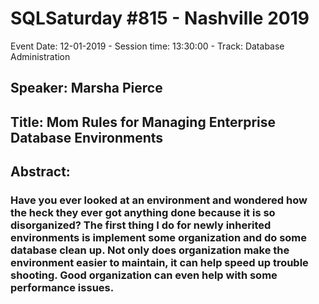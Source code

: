 # SQLSaturday #815 - Nashville 2019
Event Date: 12-01-2019 - Session time: 13:30:00 - Track: Database Administration 
## Speaker: Marsha Pierce
## Title: Mom Rules for Managing Enterprise Database Environments
## Abstract:
### Have you ever looked at an environment and wondered how the heck they ever got anything done because it is so disorganized? The first thing I do for newly inherited environments is implement some organization and do some database clean up.  Not only does organization make the environment easier to maintain, it can help speed up trouble shooting.  Good organization can even help with some performance issues.

